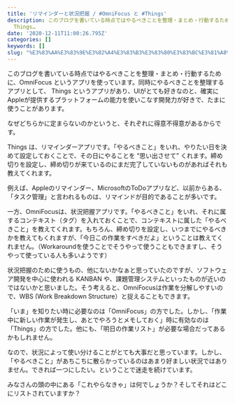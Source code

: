 ```yaml
---
title: 'リマインダーと状況把握 / #OmniFocus と #Things'
description: このブログを書いている時点ではやるべきことを整理・まとめ・行動するために、OmniFocus というアプリを使っています。同時にやるべきことを整理するアプリとして、
  Things…
date: '2020-12-11T11:00:26.795Z'
categories: []
keywords: []
slug: "%E3%83%AA%E3%83%9E%E3%82%A4%E3%83%B3%E3%83%80%E3%83%BC%E3%81%A8%E7%8A%B6%E6%B3%81%E6%8A%8A%E6%8F%A1+-+%23OmniFocus+%E3%81%A8+%23Things"
---
```

このブログを書いている時点ではやるべきことを整理・まとめ・行動するために、OmniFocus というアプリを使っています。同時にやるべきことを整理するアプリとして、 Things というアプリがあり、UIがとても好きなのと、確実にAppleが提供するプラットフォームの能力を使いこなす開発力が好きで、たまに使うことがあります。

なぜどちらかに定まらないのかというと、それぞれに得意不得意があるからです。

Things は、リマインダーアプリです。「やるべきこと」をいれ、やりたい日を決めて設定しておくことで、その日にやることを “思い出させて” くれます。締め切りを設定し、締め切りが来ているのにまだ完了していないものがあればそれも教えてくれます。

例えば、Appleのリマインダー、MicrosoftのToDoアプリなど、以前からある、「タスク管理」と言われるものは、リマインドが目的であることが多いです。

一方、OmniFocusは、状況把握アプリです。「やるべきこと」をいれ、それに属するコンテキスト（タグ）を入れておくことで、コンテキストに属した「やるべきこと」を教えてくれます。もちろん、締め切りを設定し、いつまでにやるべきかを教えてもくれますが、「今日この作業をすべきだよ」ということは教えてくれません。（Workaroundを使うことでそうやって使うこともできますし、そうやって使っている人も多いようです）

状況把握のために使うもの、他にないかなぁと思っていたのですが、ソフトウェア開発を中心に使われる KANBAN や、課題管理システムといったものが近いのではないかと思いました。そう考えると、OmniFocusは作業を分解しやすいので、WBS (Work Breakdown Structure）と捉えることもできます。

「いま」を知りたい時に必要なのは「OmniFocus」の方でした。しかし、「作業中に新しい作業が発生し、あとでやろうとメモしておく」時に有効なのは「Things」の方でした。他にも、「明日の作業リスト」が必要な場合だってあるかもしれません。

なので、状況によって使い分けることがとても大事だと思っています。しかし、「やるべきこと」があちこちに散らかっているのはあまり好ましい状況ではありません。できれば一つにしたい。ということで迷走を続けています。

みなさんの頭の中にある「これやらなきゃ」は何でしょうか？そしてそれはどこにリストされていますか？